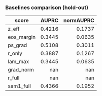 ### Baselines comparison (hold-out)

| score | AUPRC | normAUPRC |
|---|---:|---:|
| z_eff | 0.4216 | 0.1737 |
| eos_margin | 0.3445 | 0.0635 |
| ps_grad | 0.5108 | 0.3011 |
| r_only | 0.3887 | 0.1267 |
| lam_max | 0.3445 | 0.0635 |
| grad_norm | nan | nan |
| r_full | nan | nan |
| sam1_full | 0.4366 | 0.1952 |